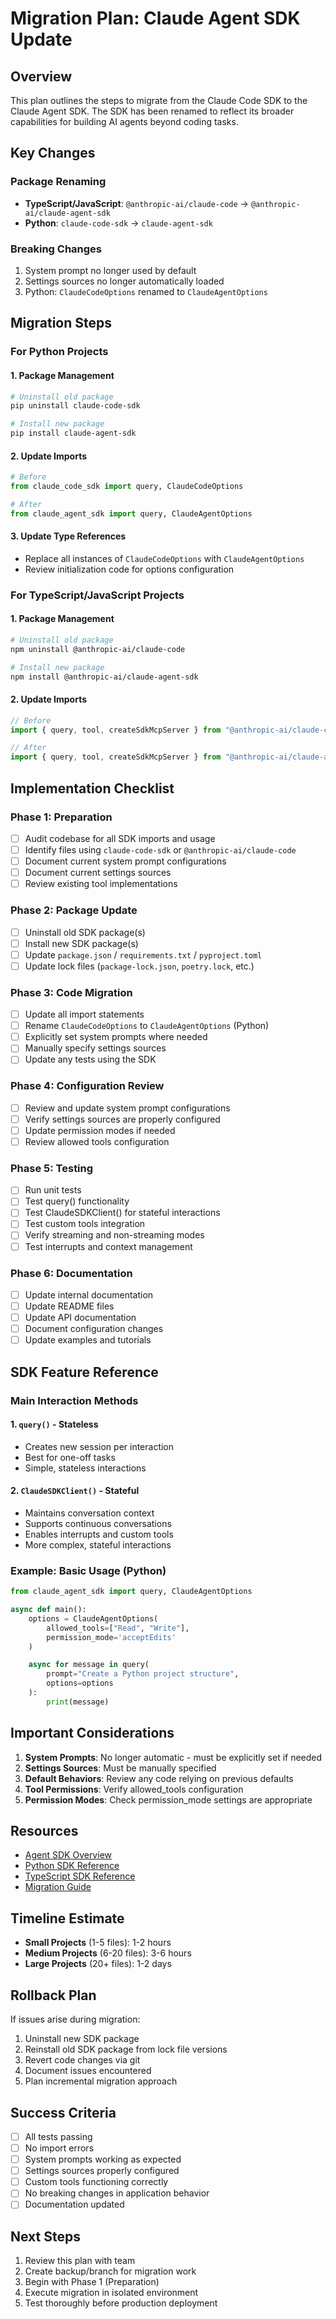 # Migration Plan: Claude Agent SDK Update

## Overview

This plan outlines the steps to migrate from the Claude Code SDK to the Claude Agent SDK. The SDK has been renamed to reflect its broader capabilities for building AI agents beyond coding tasks.

## Key Changes

### Package Renaming
- **TypeScript/JavaScript**: `@anthropic-ai/claude-code` → `@anthropic-ai/claude-agent-sdk`
- **Python**: `claude-code-sdk` → `claude-agent-sdk`

### Breaking Changes
1. System prompt no longer used by default
2. Settings sources no longer automatically loaded
3. Python: `ClaudeCodeOptions` renamed to `ClaudeAgentOptions`

## Migration Steps

### For Python Projects

#### 1. Package Management
```bash
# Uninstall old package
pip uninstall claude-code-sdk

# Install new package
pip install claude-agent-sdk
```

#### 2. Update Imports
```python
# Before
from claude_code_sdk import query, ClaudeCodeOptions

# After
from claude_agent_sdk import query, ClaudeAgentOptions
```

#### 3. Update Type References
- Replace all instances of `ClaudeCodeOptions` with `ClaudeAgentOptions`
- Review initialization code for options configuration

### For TypeScript/JavaScript Projects

#### 1. Package Management
```bash
# Uninstall old package
npm uninstall @anthropic-ai/claude-code

# Install new package
npm install @anthropic-ai/claude-agent-sdk
```

#### 2. Update Imports
```javascript
// Before
import { query, tool, createSdkMcpServer } from "@anthropic-ai/claude-code";

// After
import { query, tool, createSdkMcpServer } from "@anthropic-ai/claude-agent-sdk";
```

## Implementation Checklist

### Phase 1: Preparation
- [ ] Audit codebase for all SDK imports and usage
- [ ] Identify files using `claude-code-sdk` or `@anthropic-ai/claude-code`
- [ ] Document current system prompt configurations
- [ ] Document current settings sources
- [ ] Review existing tool implementations

### Phase 2: Package Update
- [ ] Uninstall old SDK package(s)
- [ ] Install new SDK package(s)
- [ ] Update `package.json` / `requirements.txt` / `pyproject.toml`
- [ ] Update lock files (`package-lock.json`, `poetry.lock`, etc.)

### Phase 3: Code Migration
- [ ] Update all import statements
- [ ] Rename `ClaudeCodeOptions` to `ClaudeAgentOptions` (Python)
- [ ] Explicitly set system prompts where needed
- [ ] Manually specify settings sources
- [ ] Update any tests using the SDK

### Phase 4: Configuration Review
- [ ] Review and update system prompt configurations
- [ ] Verify settings sources are properly configured
- [ ] Update permission modes if needed
- [ ] Review allowed tools configuration

### Phase 5: Testing
- [ ] Run unit tests
- [ ] Test query() functionality
- [ ] Test ClaudeSDKClient() for stateful interactions
- [ ] Test custom tools integration
- [ ] Verify streaming and non-streaming modes
- [ ] Test interrupts and context management

### Phase 6: Documentation
- [ ] Update internal documentation
- [ ] Update README files
- [ ] Update API documentation
- [ ] Document configuration changes
- [ ] Update examples and tutorials

## SDK Feature Reference

### Main Interaction Methods

#### 1. `query()` - Stateless
- Creates new session per interaction
- Best for one-off tasks
- Simple, stateless interactions

#### 2. `ClaudeSDKClient()` - Stateful
- Maintains conversation context
- Supports continuous conversations
- Enables interrupts and custom tools
- More complex, stateful interactions

### Example: Basic Usage (Python)
```python
from claude_agent_sdk import query, ClaudeAgentOptions

async def main():
    options = ClaudeAgentOptions(
        allowed_tools=["Read", "Write"],
        permission_mode='acceptEdits'
    )

    async for message in query(
        prompt="Create a Python project structure",
        options=options
    ):
        print(message)
```

## Important Considerations

1. **System Prompts**: No longer automatic - must be explicitly set if needed
2. **Settings Sources**: Must be manually specified
3. **Default Behaviors**: Review any code relying on previous defaults
4. **Tool Permissions**: Verify allowed_tools configuration
5. **Permission Modes**: Check permission_mode settings are appropriate

## Resources

- [Agent SDK Overview](https://docs.claude.com/en/api/agent-sdk/overview)
- [Python SDK Reference](https://docs.claude.com/en/api/agent-sdk/python)
- [TypeScript SDK Reference](https://docs.claude.com/en/api/agent-sdk/typescript)
- [Migration Guide](https://docs.claude.com/en/docs/claude-code/sdk/migration-guide)

## Timeline Estimate

- **Small Projects** (1-5 files): 1-2 hours
- **Medium Projects** (6-20 files): 3-6 hours
- **Large Projects** (20+ files): 1-2 days

## Rollback Plan

If issues arise during migration:

1. Uninstall new SDK package
2. Reinstall old SDK package from lock file versions
3. Revert code changes via git
4. Document issues encountered
5. Plan incremental migration approach

## Success Criteria

- [ ] All tests passing
- [ ] No import errors
- [ ] System prompts working as expected
- [ ] Settings sources properly configured
- [ ] Custom tools functioning correctly
- [ ] No breaking changes in application behavior
- [ ] Documentation updated

## Next Steps

1. Review this plan with team
2. Create backup/branch for migration work
3. Begin with Phase 1 (Preparation)
4. Execute migration in isolated environment
5. Test thoroughly before production deployment
